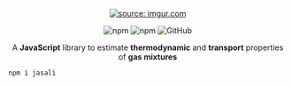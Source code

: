 <p align="center">
<a href="https://imgur.com/8OYkCIh"><img src="https://i.imgur.com/8OYkCIhm.png" title="source: imgur.com" /></a>
</p>
<p align="center">
  <img alt="npm" src="https://img.shields.io/npm/dt/jasali">
  <img alt="npm" src="https://img.shields.io/npm/v/jasali?color=blue">
  <img alt="GitHub" src="https://img.shields.io/github/license/srebughini/JASALI">
</p>
<p align="center">
  A <b>JavaScript</b> library to estimate <b>thermodynamic</b> and <b>transport</b> properties of <b>gas mixtures</b>
</p>

```
npm i jasali
```
